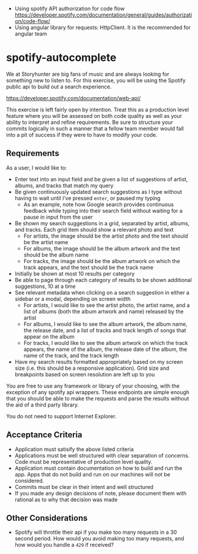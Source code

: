 - Using spotify API authorization for code flow https://developer.spotify.com/documentation/general/guides/authorization/code-flow/
- Using angular library for requests: HttpClient. It is the recommended for angular team

# spotify-autocomplete
We at Storyhunter are big fans of music and are always looking for something new to listen to. For this exercise, you will be using the Spotify public api to build out a search experience. 

https://developer.spotify.com/documentation/web-api/

This exercise is left fairly open by intention. Treat this as a production level feature where you will be assessed on both code quality as well as your ability to interpret and refine requirements. Be sure to structure your commits logically in such a manner that a fellow team member would fall into a pit of success if they were to have to modify your code. 

## Requirements
As a user, I would like to: 

* Enter text into an input field and be given a list of suggestions of artist, albums, and tracks that match my query
* Be given continuously updated search suggestions as I type without having to wait until I've pressed `enter`, or paused my typing
  * As an example, note how Google search provides continuous feedback while typing into their search field without waiting for a pause in input from the user
* Be shown my search suggestions in a grid, separated by artist, albums, and tracks. Each grid item should show a relevant photo and text
  * For artists, the image should be the artist photo and the text should be the artist name
  * For albums, the image should be the album artwork and the text should be the album name
  * For tracks, the image should be the album artwork on which the track appears, and the text should be the track name
* Initially be shown at most 10 results per category
* Be able to page through each category of results to be shown additional suggestions, 10 at a time
* See relevant metadata when clicking on a search suggestion in either a sidebar or a modal, depending on screen width
  * For artists, I would like to see the artist photo, the artist name, and a list of albums (both the album artwork and name) released by the artist 
  * For albums, I would like to see the album artwork, the album name, the release date, and a list of tracks and track length of songs that appear on the album
  * For tracks, I would like to see the album artwork on which the track appears, the name of the album, the release date of the album, the name of the track, and the track length
* Have my search results formatted appropriately based on my screen size (i.e. this should be a responsive application). Grid size and breakpoints based on screen resolution are left up to you

You are free to use any framework or library of your choosing, with the exception of any spotify api wrappers. These endpoints are simple enough that you should be able to make the requests and parse the results without the aid of a third party library.

You do not need to support Internet Explorer. 

## Acceptance Criteria
* Application must satisify the above listed criteria
* Applications must be well structured with clear separation of concerns. Code must be representative of production level quality. 
* Application must contain documentation on how to build and run the app. Apps that do not build and run on our machines will not be considered. 
* Commits must be clear in their intent and well structured
* If you made any design decisions of note, please document them with rational as to why that decision was made

## Other Considerations
* Spotify will throttle their api if you make too many requests in a 30 second period. How would you avoid making too many requests, and how would you handle a `429` if received?